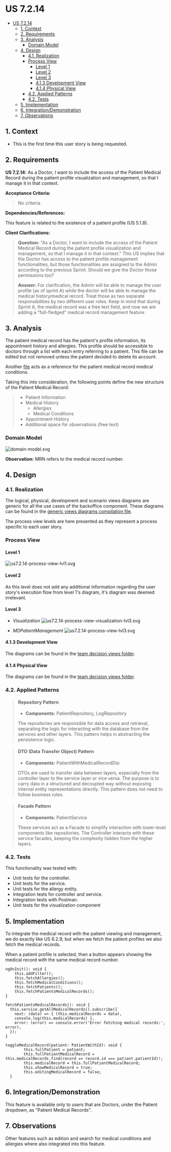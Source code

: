 # US 7.2.14

<!-- TOC -->
* [US 7.2.14](#us-7214)
  * [1. Context](#1-context)
  * [2. Requirements](#2-requirements)
  * [3. Analysis](#3-analysis)
    * [Domain Model](#domain-model)
  * [4. Design](#4-design)
    * [4.1. Realization](#41-realization)
    * [Process View](#process-view)
      * [Level 1](#level-1)
      * [Level 2](#level-2)
      * [Level 3](#level-3)
      * [4.1.3 Development View](#413-development-view)
      * [4.1.4 Physical View](#414-physical-view)
    * [4.2. Applied Patterns](#42-applied-patterns)
    * [4.2. Tests](#42-tests)
  * [5. Implementation](#5-implementation)
  * [6. Integration/Demonstration](#6-integrationdemonstration)
  * [7. Observations](#7-observations)
<!-- TOC -->


## 1. Context

* This is the first time this user story is being requested.

## 2. Requirements

**US 7.2.14:** As a Doctor, I want to include the access of the Patient Medical Record during the patient profile visualization and management, so that I manage it in that context.

**Acceptance Criteria:**

> No criteria.

**Dependencies/References:**

This feature is related to the existence of a patient profile (US 5.1.8).

**Client Clarifications:**

> **Question:** "As a Doctor, I want to include the access of the Patient Medical Record during the patient profile visualization and management, so that I manage it in that context." This US implies that the Doctor has access to the patient profile management functionalities, but those functionalities are assigned to the Admin according to the previous Sprint. Should we give the Doctor those permissions too?
>
> **Answer:** For clarification, the Admin will be able to manage the user profile (as of sprint A) while the doctor will be able to manage the medical history/medical record. Treat those as two separate responsibilities by two different user roles. Keep in mind that during Sprint A, the medical record was a free text field, and now we are adding a "full-fledged" medical record management feature.


## 3. Analysis

The patient medical record has the patient's profile information, its appointment history and allergies. This profile
should be accessible to doctors through a list with each entry referring to a patient. This file can be edited but not 
removed unless the patient decided to delete its account.

Another [file](medical-record-conditions-example.md) acts as a reference for the patient medical record medical conditions.

Taking this into consideration, the following points define the new structure of the Patient Medical Record:

> * Patient Information
> * Medical History
>   * Allergies
>   * Medical Conditions
> * Appointment History
> * Additional space for observations (free text)

### Domain Model

![domain-model.svg](domain-model.svg)

**Observation:** MRN refers to the medical record number.

## 4. Design

### 4.1. Realization

The logical, physical, development and scenario views diagrams are generic for all the use cases of the backoffice component.
These diagrams can be found in the [generic views diagrams compilation file](../../team-decisions/views/general-views.md).

The process view levels are here presented as they represent a process specific to each user story.

### Process View

#### Level 1

![us7.2.14-process-view-lvl1.svg](Process_View/Level-1/us7.2.14-process-view-lvl1.svg)

#### Level 2

As this level does not add any additional information regarding the user story's execution flow from level 1's diagram, 
it's diagram was deemed irrelevant.

#### Level 3

- _Visualization_
![us7.2.14-process-view-visualization-lvl3.svg](Process_View/Level-3/us7.2.14-process-view-visualization-lvl3.svg)


- _MDPatientManagement_
![us7.2.14-process-view-lvl3.svg](Process_View/Level-3/us7.2.14-process-view-lvl3.svg)

#### 4.1.3 Development View

The diagrams can be found in the [team decision views folder](../../team-decisions/views/general-views.md#3-development-view).

#### 4.1.4 Physical View

The diagrams can be found in the [team decision views folder](../../team-decisions/views/general-views.md#4-physical-view).
  
### 4.2. Applied Patterns

> #### **Repository Pattern**
>
>* **Components:** PatientRepository, LogRepository
>
> The repositories are responsible for data access and retrieval, separating the logic for interacting with the database
> from the services and other layers. This pattern helps in abstracting the persistence logic.


> #### **DTO (Data Transfer Object) Pattern**
>
>* **Components:** PatientWithMedicalRecordDto
>
> DTOs are used to transfer data between layers, especially from the controller layer to the service layer or vice versa.
> The purpose is to carry data in a structured and decoupled way without exposing internal entity representations directly.
> This pattern does not need to follow business rules.


> #### **Facade Pattern**
>
>* **Components:** PatientService
>
> These services act as a Facade to simplify interaction with lower-level components like repositories. The Controller
> interacts with these service facades, keeping the complexity hidden from the higher layers.


### 4.2. Tests

This functionality was tested with:

* Unit tests for the controller.
* Unit tests for the service.
* Unit tests for the allergy entity.
* Integration tests for controller and service.
* Integration tests with Postman.
* Unit tests for the visualization component


## 5. Implementation

To integrate the medical record with the patient viewing and management, we do exactly like US 6.2.9, but when we fetch
the patient profiles we also fetch the medical records.

When a patient profile is selected, then a button appears showing the medical record with the same medical record number.

```
ngOnInit(): void {
    this.addFilter();
    this.fetchAllergies();
    this.fetchMedicalConditions();
    this.fetchPatients();
    this.fetchPatientsMedicalRecords();
}
```

```
fetchPatientsMedicalRecords(): void {
  this.service.getAllMedicalRecords().subscribe({
    next: (data) => { (this.medicalRecords = data),
    console.log(this.medicalRecords) },
    error: (error) => console.error('Error fetching medical records:', error),
  });
}
```

```
toggleMedicalRecord(patient: PatientWithId): void {
        this.fullPatient = patient;
        this.fullPatientMedicalRecord = this.medicalRecords.find(record => record.id === patient.patientId)!;
        this.medicalRecord = this.fullPatientMedicalRecord;
        this.showMedicalRecord = true;
        this.editingMedicalRecord = false;
  }
```

## 6. Integration/Demonstration

This feature is available only to users that are Doctors, under the Patient dropdown, as "Patient Medical Records".

## 7. Observations

Other features such as edition and search for medical conditions and allergies where also integrated into this feature.
